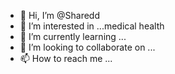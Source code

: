 - 👋 Hi, I’m @Sharedd
- 👀 I’m interested in ...medical health
- 🌱 I’m currently learning ...
- 💞️ I’m looking to collaborate on ...
- 📫 How to reach me ...

<!---
Sharedd/Sharedd is a ✨ special ✨ repository because its `README.md` (this file) appears on your GitHub profile.
You can click the Preview link to take a look at your changes.
--->
